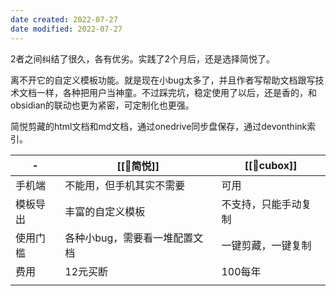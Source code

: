 ```yaml
---
date created: 2022-07-27
date modified: 2022-07-27
---
```

2者之间纠结了很久，各有优劣。实践了2个月后，还是选择简悦了。

离不开它的自定义模板功能。就是现在小bug太多了，并且作者写帮助文档跟写技术文档一样，各种把用户当神童。不过踩完坑，稳定使用了以后，还是香的，和obsidian的联动也更为紧密，可定制化也更强。

简悦剪藏的html文档和md文档，通过onedrive同步盘保存，通过devonthink索引。

| -        | [[🤖简悦]]                      | [[🤖cubox]]            |
| -------- | ----------------------------- | -------------------- |
| 手机端   | 不能用，但手机其实不需要      | 可用                 |
| 模板导出 | 丰富的自定义模板              | 不支持，只能手动复制 |
| 使用门槛 | 各种小bug，需要看一堆配置文档 | 一键剪藏，一键复制   |
| 费用     | 12元买断                      | 100每年              |
|          |                               |                      |         |                               |                      |